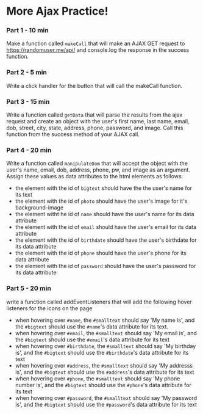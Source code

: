 # More Ajax Practice!

### Part 1 - 10 min

Make a function called `makeCall` that will make an AJAX GET request to https://randomuser.me/api/ and console.log the response in the success function.


### Part 2 - 5 min

Write a click handler for the button that will call the makeCall function.


### Part 3 - 15 min

Write a function called `getData` that will parse the results from the ajax request and create an object with the user's first name, last name, email, dob, street, city, state, address, phone, password, and image. Call this function from the success method of your AJAX call.


### Part 4 - 20 min

Write a function called `manipulateDom` that will accept the object with the user's name, email, dob, address, phone, pw, and image as an argument. Assign these values as data attributes to the html elements as follows:
- the element with the id of `bigtext` should have the the user's name for its text
- the element with the id of `photo` should have the user's image for it's background-image
- the element witht he id of `name` should have the user's name for its data attribute
- the element with the id of `email` should have the user's email for its data attribute
- the element with the id of `birthdate` should have the user's birthdate for its data attribute
- the element with the id of `phone` should have the user's phone for its data attribute
- the element with the id of `password` should have the user's password for its data attribute

### Part 5 - 20 min

write a function called addEventListeners that will add the following hover listeners for the icons on the page

- when hovering over `#name`, the `#smalltext` should say 'My name is', and the `#bigtext` should use the `#name`'s data attribute for its text.
- when hovering over `#email`, the `#smalltext` should say 'My email is', and the `#bigtext` should use the `#email`'s data attribute for its text
- when hovering over `#birthdate`, the `#smalltext` should say 'My birthday is', and the `#bigtext` should use the `#birthdate`'s data attribute for its text
- when hovering over `#address`, the `#smalltext` should say 'My addresss is', and the `#bigtext` should use the `#address`'s data attribute for its text
- when hovering over `#phone`, the `#smalltext` should say 'My phone number is', and the `#bigtext` should use the `#phone`'s data attribute for its text
- when hovering over `#password`, the `#smalltext` should say 'My password is', and the `#bigtext` should use the `#password`'s data attribute for its text

